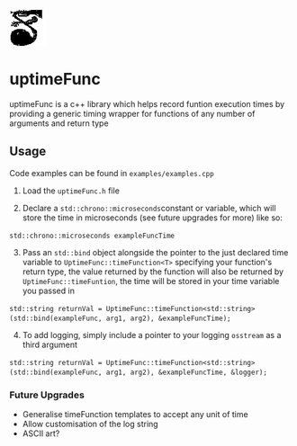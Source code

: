 ![uptimeFunc logo](https://raw.githubusercontent.com/DjoleM/uptimeFunc/master/UptimeFuncLogo.png)
# uptimeFunc

uptimeFunc is a c++ library which helps record funtion execution times by providing a generic timing wrapper for functions of any number of arguments and return type

## Usage

Code examples can be found in `examples/examples.cpp`

1. Load the `uptimeFunc.h` file

2. Declare a `std::chrono::microseconds`constant or variable, which will store the time in microseconds (see future upgrades for more) like so:

`std::chrono::microseconds exampleFuncTime`

3. Pass an `std::bind` object alongside the pointer to the just declared time variable to `UptimeFunc::timeFunction<T>` specifying your function's return type, the value returned by the function will also be returned by `UptimeFunc::timeFuntion`, the time will be stored in your time variable you passed in

`std::string returnVal = UptimeFunc::timeFunction<std::string>(std::bind(exampleFunc, arg1, arg2), &exampleFuncTime);`

4. To add logging, simply include a pointer to your logging `osstream` as a third argument

`std::string returnVal = UptimeFunc::timeFunction<std::string>(std::bind(exampleFunc, arg1, arg2), &exampleFuncTime, &logger);`

### Future Upgrades

- Generalise timeFunction templates to accept any unit of time
- Allow customisation of the log string
- ASCII art?


